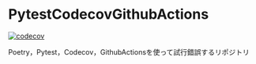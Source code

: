 # PytestCodecovGithubActions


[![codecov](https://codecov.io/gh/Tatsumi0000/PytestCodecovGithubActions/branch/master/graph/badge.svg)](https://codecov.io/gh/Tatsumi0000/PytestCodecovGithubActions)


Poetry，Pytest，Codecov，GithubActionsを使って試行錯誤するリポジトリ
